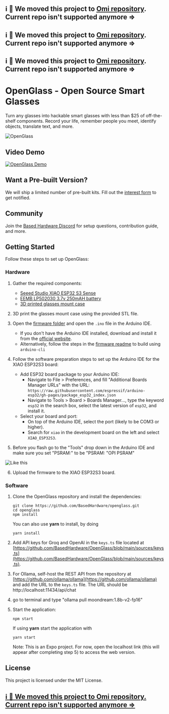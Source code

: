 ## ℹ️ 🔴 We moved this project to [Omi repository](https://github.com/BasedHardware/omi/tree/main/omiGlass). Current repo isn't supported anymore =>
## ℹ️ 🔴 We moved this project to [Omi repository](https://github.com/BasedHardware/omi/tree/main/omiGlass). Current repo isn't supported anymore =>
## ℹ️ 🔴 We moved this project to [Omi repository](https://github.com/BasedHardware/omi/tree/main/omiGlass). Current repo isn't supported anymore =>

# OpenGlass - Open Source Smart Glasses

Turn any glasses into hackable smart glasses with less than $25 of off-the-shelf components. Record your life, remember people you meet, identify objects, translate text, and more.

![OpenGlass](https://github.com/BasedHardware/OpenGlass/assets/43514161/2fdc9d9d-2206-455c-ba60-10dbd6fb3dfb)


## Video Demo

[![OpenGlass Demo](https://img.youtube.com/vi/DsM_-c2e1ew/0.jpg)](https://youtu.be/DsM_-c2e1ew)

## Want a Pre-built Version?

We will ship a limited number of pre-built kits. Fill out the [interest form](https://basedhardware.com/openglass) to get notified.

## Community

Join the [Based Hardware Discord](https://discord.com/invite/ZutWMTJnwA) for setup questions, contribution guide, and more.

## Getting Started

Follow these steps to set up OpenGlass:

### Hardware

1. Gather the required components:
   - [Seeed Studio XIAO ESP32 S3 Sense](https://www.amazon.com/dp/B0C69FFVHH/ref=dp_iou_view_item?ie=UTF8&psc=1)
   - [EEMB LP502030 3.7v 250mAH battery](https://www.amazon.com/EEMB-Battery-Rechargeable-Lithium-Connector/dp/B08VRZTHDL)
   - [3D printed glasses mount case](https://storage.googleapis.com/scott-misc/openglass_case.stl)

2. 3D print the glasses mount case using the provided STL file.

3. Open the [firmware folder](https://github.com/BasedHardware/openglass/tree/main/firmware) and open the `.ino` file in the Arduino IDE.
   - If you don't have the Arduino IDE installed, download and install it from the [official website](https://www.arduino.cc/en/software).
   - Alternatively, follow the steps in the [firmware readme](firmware/readme.md) to build using `arduino-cli`

4. Follow the software preparation steps to set up the Arduino IDE for the XIAO ESP32S3 board:
   - Add ESP32 board package to your Arduino IDE:
     - Navigate to File > Preferences, and fill "Additional Boards Manager URLs" with the URL: `https://raw.githubusercontent.com/espressif/arduino-esp32/gh-pages/package_esp32_index.json`
     - Navigate to Tools > Board > Boards Manager..., type the keyword `esp32` in the search box, select the latest version of `esp32`, and install it.
   - Select your board and port:
     - On top of the Arduino IDE, select the port (likely to be COM3 or higher).
     - Search for `xiao` in the development board on the left and select `XIAO_ESP32S3`.

5. Before you flash go to the "Tools" drop down in the Arduino IDE and make sure you set "PSRAM:" to be "PSRAM: "OPI PSRAM"

![Like this](image.png)

6. Upload the firmware to the XIAO ESP32S3 board.

### Software

1. Clone the OpenGlass repository and install the dependencies:
   ```
   git clone https://github.com/BasedHardware/openglass.git
   cd openglass
   npm install
   ```
   You can also use **yarn** to install, by doing
   ```
   yarn install
   ```

3. Add API keys for Groq and OpenAI in the `keys.ts` file located at [https://github.com/BasedHardware/OpenGlass/blob/main/sources/keys.ts](https://github.com/BasedHardware/OpenGlass/blob/main/sources/keys.ts).

4. For Ollama, self-host the REST API from the repository at [https://github.com/ollama/ollama](https://github.com/ollama/ollama) and add the URL to the `keys.ts` file. The URL should be http://localhost:11434/api/chat
5. go to terminal and type "ollama pull moondream:1.8b-v2-fp16"


6. Start the application:
   ```
   npm start
   ```

   If using **yarn** start the application with
   ```
   yarn start
   ```

   Note: This is an Expo project. For now, open the localhost link (this will appear after completing step 5) to access the web version.

## License

This project is licensed under the MIT License.

## [ℹ️ 🔴 We moved this project to Omi repository. Current repo isn't supported anymore =>](https://github.com/BasedHardware/Omi)
